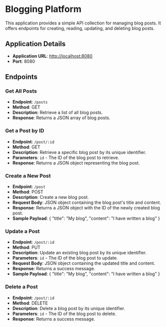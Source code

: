 # Blogging Platform

This application provides a simple API collection for managing blog posts. It offers endpoints for creating, reading, updating, and deleting blog posts.

## Application Details

- **Application URL**: [http://localhost:8080](http://localhost:8080)
- **Port**: 8080

## Endpoints

### Get All Posts

- **Endpoint**: `/posts`
- **Method**: GET
- **Description**: Retrieve a list of all blog posts.
- **Response**: Returns a JSON array of blog posts.

### Get a Post by ID

- **Endpoint**: `/post/:id`
- **Method**: GET
- **Description**: Retrieve a specific blog post by its unique identifier.
- **Parameters**: `id` - The ID of the blog post to retrieve.
- **Response**: Returns a JSON object representing the blog post.

### Create a New Post

- **Endpoint**: `/post`
- **Method**: POST
- **Description**: Create a new blog post.
- **Request Body**: JSON object containing the blog post's title and content.
- **Response**: Returns a JSON object with the ID of the newly created blog post.
- **Sample Payload**: 
{
    "title": "My blog", 
    "content": "I have written a blog"
}

### Update a Post

- **Endpoint**: `/post/:id`
- **Method**: PUT
- **Description**: Update an existing blog post by its unique identifier.
- **Parameters**: `id` - The ID of the blog post to update.
- **Request Body**: JSON object containing the updated title and content.
- **Response**: Returns a success message.
- **Sample Payload**: 
{
    "title": "My blog", 
    "content": "I have written a blog"
}

### Delete a Post

- **Endpoint**: `/post/:id`
- **Method**: DELETE
- **Description**: Delete a blog post by its unique identifier.
- **Parameters**: `id` - The ID of the blog post to delete.
- **Response**: Returns a success message.
